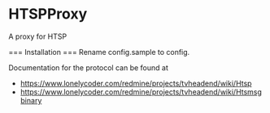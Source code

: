 HTSPProxy
=========

A proxy for HTSP


=== Installation ===
Rename config.sample to config.


Documentation for the protocol can be found at
* https://www.lonelycoder.com/redmine/projects/tvheadend/wiki/Htsp
* https://www.lonelycoder.com/redmine/projects/tvheadend/wiki/Htsmsgbinary